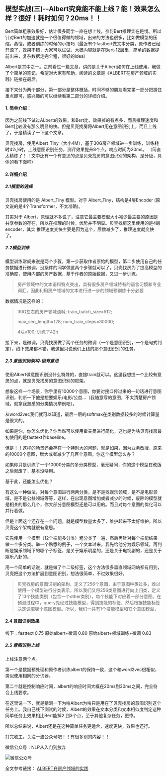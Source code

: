 ## 模型实战(三)--Albert究竟能不能上线？能！效果怎么样？很好！耗时如何？20ms！！

Bert简单粗暴效果好，估计很多同学一直在想上线，奈何Bert推理实在是慢。所以针对Bert的加速就是一个很值得做的领域，出来的方法也很多，比如做模型的压缩，蒸馏，或者训练的时候的小技巧（最近有个fastbert做文本分类，原作者已经开源了，效果不错，大家可以试试，大概内容就是在Bert-12层里，简单的数据提前出来，复杂数据走完全程，很好的idea）

Albert是其中之一。之前看过一篇文章，讲的是关于Albert如何在上线使用。我做了个简单的笔记，希望对大家有帮助，阅读的文章是《ALBERT在房产领域的实践》链接在最后。

接下来分为两个部分，第一部分是整体概括，时间不够的朋友看完第一部分把握住重点即可，感兴趣的可以继续看第二部分的详细介绍。

#### 1. 简单介绍：

因为之前线下试过ALbert的效果，和Bert比，效果掉的有点多，而且推理速度和Bert比较没有那么明显的快。但是贝壳找房将Albert用在意图识别上，而且上线了，于是精读了一下这个文章。

贝壳找房，使用Albert_Tiny（大小4M），基于30G房产领域进一步训练，训练耗时42小时，上线意图识别任务，测评效果提升8个点，响应时间为20ms。
（简直太精炼了！！文中还有一个有意思的点是贝壳找房的意图识别的架构，是分级，具体的看下面吧）

#### 2.详细介绍

##### 2.1模型的选择

贝壳找房使用的是 Albert_Tiny 模型。对于 Albert_Tiny，结构是4层Encoder (原文说的是4个Transformer，不太准确)。

其实对于 Albert，原理就不多说了，注意它最主要模型大小减少最主要的原因是共享参数的存在，所以在推理的时候，优势并不明显。贝壳找房这里使用的是4层encoder，其实
推理速度变快主要是因为这个，层数减少了，推理速度就变快了。

##### 2.2模型训练

模型训练常规来说是两个步骤，第一步获取作者原始的模型，第二步使用自己的任务数据进行微调。没条件的同学做这两个步骤就可以了，贝壳找房为了提高模型的准确度，使用内部的房产数据，基于作者的原始数据，又进一步训练。

> 房产领域中的文本语料特点突出，具有很多房产领域特有的语言习惯和专业词汇，因此利用房产领域的文本进行进一步的领域预训练十分必要

数据情况是这样的：

> 30G左右的房产领域语料; train_batch_size=512;
>
> max_seq_length=128; num_train_steps=30000;
>
> 4块v100; 训练了42h

接下来，是微调，贝壳找房做了两个任务的微调（一个是意图识别，一个是句式判定），线下效果都不错，我这里只说他们上线的那个意图识别的任务。

##### 2.3 意图识别架构-很有意思

使用Albert做意图识别没什么特殊的，直接train就可以。这里我想提一个比较有意思的点，就是贝壳找房的意图识别的框架。

想象这样一个场景，你手里有10000个意图，你要对接口传过来的一句话进行意图识别，判断一下他是想要娱乐/电影/公益...（我随意写的意图，不太清楚房产领域，就拿我熟悉的分类情况举例吧）。

从word2vec我们就可以知道，最后一层的softmax在类别数据较多的时候计算量是很大的。

如果是你，你怎么优化？你当然可以使用霍夫曼进行简化，这也是为啥贝壳找房最初使用的是fasttext作baseline。

但是！！这样的场景还会存在一个特别大的问题，就是如果，因为业务改版，原来的10000个意图，增大或者减少了几百个意图，你这个模型怎么办？

如果你只是训练了一个10000分类的多分类模型，毫无疑问，你的这个模型在改版之后就废了，基本没啥用。

基于此，还能怎么优化？

有这么一种做法，对每个意图进行两两分类，是不是找娱乐领域，是不是电影领域，是不是公益领域等等，这样，在出现意图增加或者减少的时候，废除的模型就是相关的那么几个，你大部分意图模型还是可以用的。而且对每个意图的优化可以并行着做。

但是上面这个还存在一个问题，就是模型数量太多了，维护起来不太好维护。所以贝壳这个架构就很有意思。

它先使用一个模型（12个技能多分类）粗分类了一遍，然后再针对每个技能结果做一个多分类。举一个熟悉的例子，一个文本过来，我先给他分为娱乐领域，再判断是娱乐领域下的哪个子标签，是关于娱乐明星的，还是关于电视剧的，还是关于娱乐八卦的。

用一个简单的话说，就是做了个二级标签，这个方法很多垂直领域网站都有用到，贝壳把这个方法扩展到意图识别，想法很简单，不过效果很好。

> 贝壳找房的意图识别的架构，定义了256个意图，由于意图种类过多，难以使用一个模型进行分类表示，所以我们又将256类意图进行向上归类，定义了13个技能类别（包含一个other类别），每个技能下对应着一部分意图。在预测过程中，query先经过技能模型，得到技能的标签，然后根据技能标签决定调取哪个意图模型。所以，我们一共有1个技能模型和12个意图模型，

#### 2.4 意图识别效果

线下：fasttext 0.75
原始albert+微调 0.80
原始albert+领域训练+微调 0.83



##### 2.5 意图识别上线

上线注意两个点。

第一个是数据预处理和原作者训练albert的保持一致，这个和word2vec很相似，类似使用相同的分词器。

第二个就是控制响应时间，albert的响应时间大概在20ms到30ms之间，完全符合上线要求。



在这里说一下，就是猜测一下为啥Albert为啥只是用在了贝壳找房的意图识别这个任务上。我自己线下测试的时候，Albert的效果在文本分类和文本相似度判定这种简单任务上效果相比Bert能掉2 到3个点，至于其他复杂任务，更惨。

所以总结来说，Albert还是在这种简单任务更适合，速度更快，效果也还行。

打完收工，关注一波公众号吧！！有很多别的内容！！

微信公众号：NLP从入门到放弃

![微信公众号](../images/wechat.png)

全文参考链接：
[ALBERT在房产领域的实践](https://flashgene.com/archives/117297.html)

